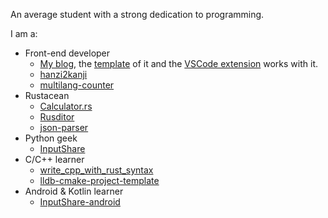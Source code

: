 An average student with a strong dedication to programming.

I am a:
- Front-end developer
  - [My blog](https://bhznjns.github.io/), the [template](https://github.com/BHznJNs/markdown-blog-template) of it and the [VSCode extension](https://github.com/BHznJNs/markdown-blog-ext) works with it.
  - [hanzi2kanji](https://github.com/BHznJNs/hanzi2kanji)
  - [multilang-counter](https://github.com/BHznJNs/multilang-counter)
- Rustacean
  - [Calculator.rs](https://github.com/BHznJNs/Calculator.rs)
  - [Rusditor](https://github.com/BHznJNs/Rusditor)
  - [json-parser](https://github.com/BHznJNs/json-parser)
- Python geek
  - [InputShare](https://github.com/BHznJNs/InputShare)
- C/C++ learner
  - [write_cpp_with_rust_syntax](https://github.com/BHznJNs/write_cpp_with_rust_syntax)
  - [lldb-cmake-project-template](https://github.com/BHznJNs/lldb-cmake-project-template)
- Android & Kotlin learner
  - [InputShare-android](https://github.com/BHznJNs/InputShare-android/)
